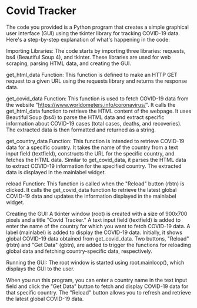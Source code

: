 # Covid Tracker

The code you provided is a Python program that creates a simple graphical user interface (GUI) using the tkinter library for tracking COVID-19 data. Here's a step-by-step explanation of what's happening in the code:

Importing Libraries: The code starts by importing three libraries: requests, bs4 (Beautiful Soup 4), and tkinter. These libraries are used for web scraping, parsing HTML data, and creating the GUI.

get_html_data Function: This function is defined to make an HTTP GET request to a given URL using the requests library and returns the response data.

get_covid_data Function: This function is used to fetch COVID-19 data from the website "https://www.worldometers.info/coronavirus/". It calls the get_html_data function to retrieve the HTML content of the webpage.
It uses Beautiful Soup (bs4) to parse the HTML data and extract specific information about COVID-19 cases (total cases, deaths, and recoveries). The extracted data is then formatted and returned as a string.

get_country_data Function: This function is intended to retrieve COVID-19 data for a specific country. It takes the name of the country from a text input field (textfield), constructs the URL for the specific country, and fetches the HTML data.
Similar to get_covid_data, it parses the HTML data to extract COVID-19 information for the specified country. The extracted data is displayed in the mainlabel widget.

reload Function: This function is called when the "Reload" button (rbtn) is clicked. It calls the get_covid_data function to retrieve the latest global COVID-19 data and updates the information displayed in the mainlabel widget.

Creating the GUI: A tkinter window (root) is created with a size of 900x700 pixels and a title "Covid Tracker." A text input field (textfield) is added to enter the name of the country for which you want to fetch COVID-19 data.
A label (mainlabel) is added to display the COVID-19 data. Initially, it shows global COVID-19 data obtained from get_covid_data. Two buttons, "Reload" (rbtn) and "Get Data" (gbtn), are added to trigger the functions for reloading global data and fetching country-specific data, respectively.

Running the GUI: The root window is started using root.mainloop(), which displays the GUI to the user. 

When you run this program, you can enter a country name in the text input field and click the "Get Data" button to fetch and display COVID-19 data for that specific country. The "Reload" button allows you to refresh and retrieve the latest global COVID-19 data.
